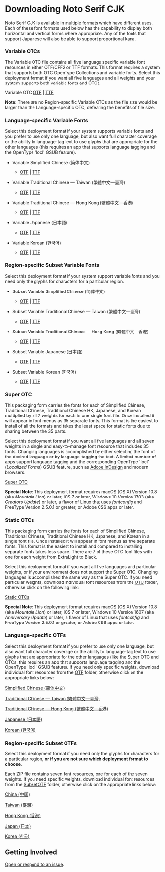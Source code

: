 # Downloading Noto Serif CJK
 
Noto Serif CJK is available in multiple formats which have different uses. Each of
these font formats used below has the capability to display both horizontal
and vertical forms where appropriate. Any of the fonts that support
Japanese will also be able to support proportional kana.
### Variable OTCs

The Variable OTC file contains all five language specific variable font resources in
either OTF/CFF2 or TTF formats. This format requires a system that supports both OTC 
OpenType Collections and variable fonts. Select this deployment format if you want all five languages and all weights and your system supports both variable fonts and OTCs.

Variable OTC [OTF](https://github.com/googlefonts/noto-cjk/raw/main/Serif/Variable/OTC/NotoSerifCJK-VF.otf.ttc) | [TTF](https://github.com/googlefonts/noto-cjk/raw/main/Serif/Variable/OTC/NotoSerifCJK-VF.ttf.ttc)

**Note**: There are no Region-specific Variable OTCs as the file size would be larger than the 
Language-specific OTC, defeating the benefits of file size. 

### Language-specific Variable Fonts

Select this deployment format if your system supports variable fonts and you prefer to use only one language, but also want full character coverage or the ability to language-tag text to use glyphs that are appropriate for the other languages (this requires an app that supports language tagging and the OpenType 'locl' GSUB feature).

- Variable Simplified Chinese (简体中文) 
  - [OTF](https://github.com/googlefonts/noto-cjk/raw/main/Serif/Variable/OTF/NotoSerifCJKsc-VF.otf) | [TTF](https://github.com/googlefonts/noto-cjk/raw/main/Serif/Variable/TTF/NotoSerifCJKsc-VF.ttf)

- Variable Traditional Chinese — Taiwan (繁體中文—臺灣)
  - [OTF](https://github.com/googlefonts/noto-cjk/raw/main/Serif/Variable/OTF/NotoSerifCJKtc-VF.otf) | [TTF](https://github.com/googlefonts/noto-cjk/raw/main/Serif/Variable/TTF/NotoSerifCJKtc-VF.ttf) 

- Variable Traditional Chinese — Hong Kong (繁體中文—香港)
  - [OTF](https://github.com/googlefonts/noto-cjk/raw/main/Serif/Variable/OTF/NotoSerifCJKhk-VF.otf) | [TTF](https://github.com/googlefonts/noto-cjk/raw/main/Serif/Variable/TTF/NotoSerifCJKhk-VF.ttf)

- Variable Japanese (日本語)
  - [OTF](https://github.com/googlefonts/noto-cjk/raw/main/Serif/Variable/OTF/NotoSerifCJKjp-VF.otf) | [TTF](https://github.com/googlefonts/noto-cjk/raw/main/Serif/Variable/TTF/NotoSerifCJKjp-VF.ttf)

- Variable Korean (한국어)
  - [OTF](https://github.com/googlefonts/noto-cjk/raw/main/Serif/Variable/OTF/NotoSerifCJKkr-VF.otf) | [TTF](https://github.com/googlefonts/noto-cjk/raw/main/Serif/Variable/TTF/NotoSerifCJKkr-VF.ttf)

### Region-specific Subset Variable Fonts

Select this deployment format if your system support variable fonts and you need only the glyphs for characters for a particular region.

- Subset Variable Simplified Chinese (简体中文) 
  - [OTF](https://github.com/googlefonts/noto-cjk/raw/main/Serif/Variable/OTF/Subset/NotoSerifSC-VF.otf) | [TTF](https://github.com/googlefonts/noto-cjk/raw/main/Serif/Variable/TTF/Subset/NotoSerifSC-VF.ttf)

- Subset Variable Traditional Chinese — Taiwan (繁體中文—臺灣) 
  - [OTF](https://github.com/googlefonts/noto-cjk/raw/main/Serif/Variable/OTF/Subset/NotoSerifTC-VF.otf) | [TTF](https://github.com/googlefonts/noto-cjk/raw/main/Serif/Variable/TTF/Subset/NotoSerifTC-VF.ttf)

- Subset Variable Traditional Chinese — Hong Kong (繁體中文—香港) 
  - [OTF](https://github.com/googlefonts/noto-cjk/raw/main/Serif/Variable/OTF/Subset/NotoSerifHK-VF.otf) | [TTF](https://github.com/googlefonts/noto-cjk/raw/main/Serif/Variable/TTF/Subset/NotoSerifHK-VF.ttf)

- Subset Variable Japanese (日本語) 
  - [OTF](https://github.com/googlefonts/noto-cjk/raw/main/Serif/Variable/OTF/Subset/NotoSerifJP-VF.otf) | [TTF](https://github.com/googlefonts/noto-cjk/raw/main/Serif/Variable/TTF/Subset/NotoSerifJP-VF.ttf)

- Subset Variable Korean (한국어) 
  - [OTF](https://github.com/googlefonts/noto-cjk/raw/main/Serif/Variable/OTF/Subset/NotoSerifKR-VF.otf) | [TTF](https://github.com/googlefonts/noto-cjk/raw/main/Serif/Variable/TTF/Subset/NotoSerifKR-VF.ttf)



### Super OTC

This packaging form carries the fonts for each of Simplified Chinese,
Traditional Chinese, Traditional Chinese HK, Japanese, and Korean multiplied
by all 7 weights for each in one single font file. Once installed it
will appear in font menus as 35 separate fonts. This format is the easiest to
install of all the formats and takes the least space for static fonts due to 
sharing between the 35 parts.

Select this deployment format if you want all five languages and all seven weights in a single and easy-to-manage font resource that includes 35 fonts. Changing languages is accomplished by either selecting the font of the desired language or by language-tagging the text. A limited number of apps support language tagging and the corresponding OpenType 'locl' (*Localized Forms*) GSUB feature, such as [Adobe InDesign](https://www.adobe.com/products/indesign.html) and modern browsers.

[Super OTC](https://github.com/googlefonts/noto-cjk/releases/download/Serif2.002/01_NotoSerifCJK.ttc.zip)

**Special Note**: This deployment format requires macOS (OS X) Version 10.8 (aka *Mountain Lion*) or later, iOS 7 or later, Windows 10 Version 1703 (aka *Creators Update*) or later, a flavor of Linux that uses *fontconfig* and FreeType Version 2.5.0.1 or greater, or Adobe CS6 apps or later.

### Static OTCs
This packaging form carries the fonts for each of Simplified Chinese, 
Traditional Chinese, Traditional Chinese HK, Japanese, and Korean in a single font file. Once
installed it will appear in font menus as five separate fonts. 
This format is the easiest to install and compared to installing separate fonts
takes less space. There are 7 of these OTC font files with one for each weight
from ExtraLight to Black.

Select this deployment format if you want all five languages and particular weights, or if your environment does not support the Super OTC. Changing languages is accomplished the same way as the Super OTC. If you need particular weights, download individual font resources from the [OTC](https://github.com/googlefonts/noto-cjk/raw/main/Serif/OTC) folder, otherwise click on the following link:

[Static OTCs](https://github.com/googlefonts/noto-cjk/releases/download/Serif2.002/04_NotoSerifCJKOTC.zip)

**Special Note**: This deployment format requires macOS (OS X) Version 10.8 (aka *Mountain Lion*) or later, iOS 7 or later, Windows 10 Version 1607 (aka *Anniversary Update*) or later, a flavor of Linux that uses *fontconfig* and FreeType Version 2.5.0.1 or greater, or Adobe CS6 apps or later.

### Language-specific OTFs

Select this deployment format if you prefer to use only one language, but also want full character coverage or the ability to language-tag text to use glyphs that are appropriate for the other languages (like the Super OTC and OTCs, this requires an app that supports language tagging and the OpenType 'locl' GSUB feature). If you need only specific weights, download individual font resources from the [OTF](https://github.com/googlefonts/noto-cjk/raw/main/Serif/OTF) folder, otherwise click on the appropriate links below:

[Simplified Chinese (简体中文)](https://github.com/googlefonts/noto-cjk/releases/download/Serif2.002/09_NotoSerifCJKsc.zip)

[Traditional Chinese — Taiwan (繁體中文—臺灣)](https://github.com/googlefonts/noto-cjk/releases/download/Serif2.002/10_NotoSerifCJKtc.zip)

[Traditional Chinese — Hong Kong (繁體中文—香港)](https://github.com/googlefonts/noto-cjk/releases/download/Serif2.002/11_NotoSerifCJKhk.zip)

[Japanese (日本語)](https://github.com/googlefonts/noto-cjk/releases/download/Serif2.002/07_NotoSerifCJKjp.zip)

[Korean (한국어)](https://github.com/googlefonts/noto-cjk/releases/download/Serif2.002/08_NotoSerifCJKkr.zip)

### Region-specific Subset OTFs

Select this deployment format if you need only the glyphs for characters for a particular region, **or if you are not sure which deployment format to choose**.

Each ZIP file contains seven font resources, one for each of the seven weights. If you need specific weights, download individual font resources from the [SubsetOTF](https://github.com/googlefonts/noto-cjk/raw/main/Serif/SubsetOTF) folder, otherwise click on the appropriate links below:

[China (中国)](https://github.com/googlefonts/noto-cjk/releases/download/Serif2.002/14_NotoSerifSC.zip)

[Taiwan (臺灣)](https://github.com/googlefonts/noto-cjk/releases/download/Serif2.002/15_NotoSerifTC.zip)

[Hong Kong (香港)](https://github.com/googlefonts/noto-cjk/releases/download/Serif2.002/16_NotoSerifHK.zip)

[Japan (日本)](https://github.com/googlefonts/noto-cjk/releases/download/Serif2.002/12_NotoSerifJP.zip)

[Korea (한국)](https://github.com/googlefonts/noto-cjk/releases/download/Serif2.002/13_NotoSerifKR.zip)

## Getting Involved

[Open or respond to an issue](https://github.com/googlefonts/noto-cjk/issues/).
